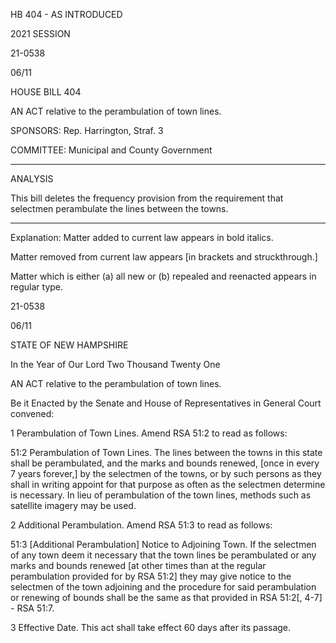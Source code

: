  HB 404 - AS INTRODUCED

 

 

2021 SESSION

 21-0538

 06/11

 

HOUSE BILL 404

 

AN ACT relative to the perambulation of town lines.

 

SPONSORS: Rep. Harrington, Straf. 3

 

COMMITTEE: Municipal and County Government

 

-----------------------------------------------------------------

 

ANALYSIS

 

 This bill deletes the frequency provision from the requirement that selectmen perambulate the lines between the towns.

 

- - - - - - - - - - - - - - - - - - - - - - - - - - - - - - - - - - - - - - - - - - - - - - - - - - - - - - - - - - - - - - - - - - - - - - - - - - - 

 

Explanation: Matter added to current law appears in bold italics.

 Matter removed from current law appears [in brackets and struckthrough.]

 Matter which is either (a) all new or (b) repealed and reenacted appears in regular type.

 21-0538

 06/11

 

STATE OF NEW HAMPSHIRE

 

In the Year of Our Lord Two Thousand Twenty One

 

AN ACT relative to the perambulation of town lines.

 

Be it Enacted by the Senate and House of Representatives in General Court convened:

 

 1 Perambulation of Town Lines. Amend RSA 51:2 to read as follows:

 51:2 Perambulation of Town Lines. The lines between the towns in this state shall be perambulated, and the marks and bounds renewed, [once in every 7 years forever,] by the selectmen of the towns, or by such persons as they shall in writing appoint for that purpose as often as the selectmen determine is necessary. In lieu of perambulation of the town lines, methods such as satellite imagery may be used. 

 2 Additional Perambulation. Amend RSA 51:3 to read as follows:

 51:3 [Additional Perambulation] Notice to Adjoining Town. If the selectmen of any town deem it necessary that the town lines be perambulated or any marks and bounds renewed [at other times than at the regular perambulation provided for by RSA 51:2] they may give notice to the selectmen of the town adjoining and the procedure for said perambulation or renewing of bounds shall be the same as that provided in RSA 51:2[, 4-7] - RSA 51:7. 

 3 Effective Date. This act shall take effect 60 days after its passage. 

